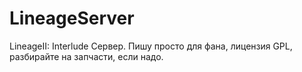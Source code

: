 # LineageServer
LineageII: Interlude Сервер. Пишу просто для фана, лицензия GPL, разбирайте на запчасти, если надо.
